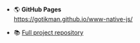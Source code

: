 + :earth_americas: **GitHub Pages**  
  https://gotikman.github.io/www-native-js/
 
+  :books: [Full project repository](https://github.com/gotikman/JS-React-Redux/tree/master/React/marvel-api)
